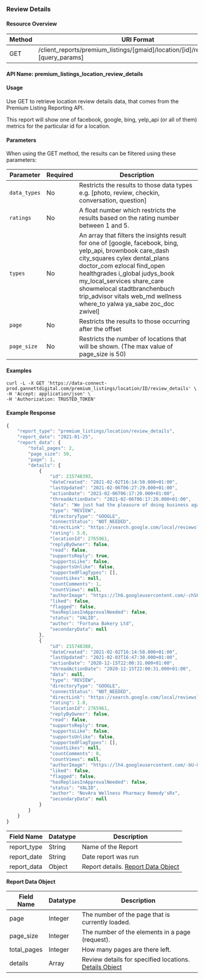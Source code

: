 ### Review Details

#### Resource Overview

| Method | URI Format |
|---|---|
| GET | /client_reports/premium_listings/[gmaid]/location/[id]/review_details?[query_params]

#### API Name: premium_listings_location_review_details
#### Usage
Use GET to retrieve location review details data, that comes from the Premium Listing Reporting API.

This report will show one of facebook, google, bing, yelp_api (or all of them) metrics for the particular id for a location.

#### Parameters

When using the GET method, the results can be filtered using these parameters:

| Parameter | Required | Description |
|---|---|---|
|`data_types`|No|Restricts the results to those data types  e.g. [photo, review, checkin, conversation, question]|
|`ratings`|No|A float number which restricts the results based on the rating number between 1 and 5.|
|`types`|No| An array that filters the insights result for one of [google, facebook, bing, yelp_api, brownbook care_dash city_squares cylex dental_plans doctor_com ezlocal find_open healthgrades i_global judys_book my_local_services share_care showmelocal stadtbranchenbuch trip_advisor vitals web_md wellness where_to yalwa ya_sabe zoc_doc zwivel]|
|`page`|No|Restricts the results to those occurring after the offset|
|`page_size`|No|Restricts the number of locations that will be shown. (The max value of page_size is 50)|

#### Examples

```
curl -L -X GET 'https://data-connect-prod.gannettdigital.com/premium_listings/location/ID/review_details' \
-H 'Accept: application/json' \
-H 'Authorization: TRUSTED_TOKEN'
```

#### Example Response
```javascript
{
    "report_type": "premium_listings/location/review_details",
    "report_date": "2021-01-25",
    "report_data": {
        "total_pages": 2,
        "page_size": 50,
        "page": 1,
        "details": {
            {
                "id": 215748393,
                "dateCreated": "2021-02-02T16:14:50.000+01:00",
                "lastUpdated": "2021-02-06T06:27:29.000+01:00",
                "actionDate": "2021-02-06T06:17:20.000+01:00",
                "threadActionDate": "2021-02-06T06:17:20.000+01:00",
                "data": "We just had the pleasure of doing business again with Glenwood Labels at the end of 2020. We wanted to re-design our business logo and then print new labels. Terry and Kelly's design team were awesome and professional as always. They provided us with multiple samples of logos...it was difficult to decide which logo to go with as they were all great. Once we decided on the new design, our labels were produced and delivered promptly. Another excellent experience with the work done by Glenwood Labels. Thanks to the entire team!\n\nWe have used Glenwood Labels twice now for our business and both times they have delivered excellent services. Both Terry and Kelly are great guys to deal with and are attentive to detail. They were extremely helpful to us with selecting label sizes and layout. Delivery was exactly what I expected and right on time! Their efficient and friendly service is second to none. I would highly recommend them for any of your label needs...in fact, I would only recommend Glenwood Labels to anyone! Thanks boys!",
                "type": "REVIEW",
                "directoryType": "GOOGLE",
                "connectStatus": "NOT_NEEDED",
                "directLink": "https://search.google.com/local/reviews?placeid=ChIJ4-EicgZ4hlQR8gdhjBuwu1U",
                "rating": 5.0,
                "locationId": 2765961,
                "replyByOwner": false,
                "read": false,
                "supportsReply": true,
                "supportsLike": false,
                "supportsUnlike": false,
                "supportedFlagTypes": [],
                "countLikes": null,
                "countComments": 1,
                "countViews": null,
                "authorImage": "https://lh6.googleusercontent.com/-chS6OT_5C-k/AAAAAAAAAAI/AAAAAAAAAAA/AMZuucn7KBBb0tBhV50ge9vXWI-wB9uvww/c0x00000000-cc-rp/photo.jpg",
                "liked": false,
                "flagged": false,
                "hasRepliesInApprovalNeeded": false,
                "status": "VALID",
                "author": "Fortuna Bakery Ltd",
                "secondaryData": null
            },
            {
                "id": 215748388,
                "dateCreated": "2021-02-02T16:14:50.000+01:00",
                "lastUpdated": "2021-02-03T16:47:30.000+01:00",
                "actionDate": "2020-12-15T22:00:31.000+01:00",
                "threadActionDate": "2020-12-15T22:00:31.000+01:00",
                "data": null,
                "type": "REVIEW",
                "directoryType": "GOOGLE",
                "connectStatus": "NOT_NEEDED",
                "directLink": "https://search.google.com/local/reviews?placeid=ChIJ4-EicgZ4hlQR8gdhjBuwu1U",
                "rating": 1.0,
                "locationId": 2765961,
                "replyByOwner": false,
                "read": false,
                "supportsReply": true,
                "supportsLike": false,
                "supportsUnlike": false,
                "supportedFlagTypes": [],
                "countLikes": null,
                "countComments": 0,
                "countViews": null,
                "authorImage": "https://lh4.googleusercontent.com/-bU-0yGr2QiE/AAAAAAAAAAI/AAAAAAAAAAA/AMZuuclov-gqUESkx_LkoQ2MJOrDo5OjAg/c0x00000000-cc-rp/photo.jpg",
                "liked": false,
                "flagged": false,
                "hasRepliesInApprovalNeeded": false,
                "status": "VALID",
                "author": "NovAra Wellness Pharmacy Remedy'sRx",
                "secondaryData": null
            }
        }
    }
}
```
|Field Name|Datatype|Description|
|---|---|---|
|report_type|String|Name of the Report|
|report_date|String|Date report was run|
|report_data|Object|Report details. [Report Data Object](#reviewdetailsreportdata)|

<a name="reviewdetailsreportdata"></a>
**Report Data Object**

|Field Name|Datatype|Description|
|---|---|---|
|page|Integer|The number of the page that is currently loaded.|
|page_size|Integer|The number of the elements in a page (request).|
|total_pages|Integer|How many pages are there left. |
|details|Array|Review details for specified locations. [Details Object](https://uberall.com/en/developers/resources#DataPoint)|



